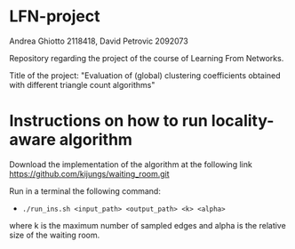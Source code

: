 # LFN-project

Andrea Ghiotto 2118418, David Petrovic 2092073

Repository regarding the project of the course of Learning From Networks.

Title of the project: "Evaluation of (global) clustering coefficients obtained with different triangle count algorithms"


# Instructions on how to run locality-aware algorithm

Download the implementation of the algorithm at the following link https://github.com/kijungs/waiting_room.git

Run in a terminal the following command:
- `./run_ins.sh <input_path> <output_path> <k> <alpha>`

where k is the maximum number of sampled edges and alpha is the relative size of the waiting room.
